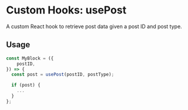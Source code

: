 # Custom Hooks: usePost

A custom React hook to retrieve post data given a post ID and post type.

## Usage

```jsx
const MyBlock = ({
	postID,
}) => {
  const post = usePost(postID, postType);

  if (post) {
    ...
  }
};
```
